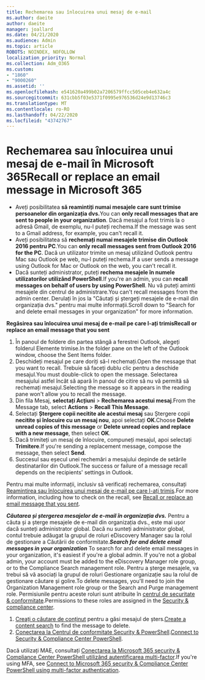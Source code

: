 ```yaml
---
title: Rechemarea sau înlocuirea unui mesaj de e-mail
ms.author: daeite
author: daeite
manager: joallard
ms.date: 04/21/2020
ms.audience: Admin
ms.topic: article
ROBOTS: NOINDEX, NOFOLLOW
localization_priority: Normal
ms.collection: Adm_O365
ms.custom:
- "1860"
- "9000260"
ms.assetid: ''
ms.openlocfilehash: e541620a499b02a7206579ffcc505ceb4e632a4c
ms.sourcegitcommit: 631cbb5f03e5371f0995e976536d24e9d13746c3
ms.translationtype: MT
ms.contentlocale: ro-RO
ms.lasthandoff: 04/22/2020
ms.locfileid: "43742767"
---
```

# <a name="recall-or-replace-an-email-message-in-microsoft-365"></a><span data-ttu-id="1702d-102">Rechemarea sau înlocuirea unui mesaj de e-mail în Microsoft 365</span><span class="sxs-lookup"><span data-stu-id="1702d-102">Recall or replace an email message in Microsoft 365</span></span>

- <span data-ttu-id="1702d-103">Aveți posibilitatea **să reamintiți numai mesajele care sunt trimise persoanelor din organizația dvs.**</span><span class="sxs-lookup"><span data-stu-id="1702d-103">You can **only recall messages that are sent to people in your organization**.</span></span> <span data-ttu-id="1702d-104">Dacă mesajul a fost trimis la o adresă Gmail, de exemplu, nu-l puteți rechema.</span><span class="sxs-lookup"><span data-stu-id="1702d-104">If the message was sent to a Gmail address, for example, you can't recall it.</span></span>
- <span data-ttu-id="1702d-105">Aveți posibilitatea să **rechemați numai mesajele trimise din Outlook 2016 pentru PC**.</span><span class="sxs-lookup"><span data-stu-id="1702d-105">You can **only recall messages sent from Outlook 2016 for the PC**.</span></span> <span data-ttu-id="1702d-106">Dacă un utilizator trimite un mesaj utilizând Outlook pentru Mac sau Outlook pe web, nu-l puteți rechema.</span><span class="sxs-lookup"><span data-stu-id="1702d-106">If a user sends a message using Outlook for Mac or Outlook on the web, you can't recall it.</span></span>
- <span data-ttu-id="1702d-107">Dacă sunteți administrator, puteți **rechema mesajele în numele utilizatorilor utilizând PowerShell**.</span><span class="sxs-lookup"><span data-stu-id="1702d-107">If you're an admin, you can **recall messages on behalf of users by using PowerShell**.</span></span> <span data-ttu-id="1702d-108">Nu vă puteți aminti mesajele din centrul de administrare.</span><span class="sxs-lookup"><span data-stu-id="1702d-108">You can't recall messages from the admin center.</span></span> <span data-ttu-id="1702d-109">Derulați în jos la "Căutați și ștergeți mesajele de e-mail din organizația dvs." pentru mai multe informații.</span><span class="sxs-lookup"><span data-stu-id="1702d-109">Scroll down to "Search for and delete email messages in your organization" for more information.</span></span>

<span data-ttu-id="1702d-110">**Regăsirea sau înlocuirea unui mesaj de e-mail pe care l-ați trimis**</span><span class="sxs-lookup"><span data-stu-id="1702d-110">**Recall or replace an email message that you sent**</span></span>

1. <span data-ttu-id="1702d-111">În panoul de foldere din partea stângă a ferestrei Outlook, alegeți folderul Elemente trimise.</span><span class="sxs-lookup"><span data-stu-id="1702d-111">In the folder pane on the left of the Outlook window, choose the Sent Items folder.</span></span>
2. <span data-ttu-id="1702d-112">Deschideți mesajul pe care doriți să-l rechemați.</span><span class="sxs-lookup"><span data-stu-id="1702d-112">Open the message that you want to recall.</span></span> <span data-ttu-id="1702d-113">Trebuie să faceți dublu clic pentru a deschide mesajul.</span><span class="sxs-lookup"><span data-stu-id="1702d-113">You must double-click to open the message.</span></span> <span data-ttu-id="1702d-114">Selectarea mesajului astfel încât să apară în panoul de citire să nu vă permită să rechemați mesajul.</span><span class="sxs-lookup"><span data-stu-id="1702d-114">Selecting the message so it appears in the reading pane won't allow you to recall the message.</span></span>
3. <span data-ttu-id="1702d-115">Din fila Mesaj, **selectați Acțiuni** > **Rechemarea acestui mesaj**.</span><span class="sxs-lookup"><span data-stu-id="1702d-115">From the Message tab, select **Actions** > **Recall This Message**.</span></span>
4. <span data-ttu-id="1702d-116">Selectați **Ștergere copii necitite ale acestui mesaj** sau Ștergere copii **necitite și înlocuire cu un mesaj nou**, apoi selectați **OK**.</span><span class="sxs-lookup"><span data-stu-id="1702d-116">Choose **Delete unread copies of this message** or **Delete unread copies and replace with a new message**, then select **OK**.</span></span>
5. <span data-ttu-id="1702d-117">Dacă trimiteți un mesaj de înlocuire, compuneți mesajul, apoi selectați **Trimitere**.</span><span class="sxs-lookup"><span data-stu-id="1702d-117">If you're sending a replacement message, compose the message, then select **Send**.</span></span>
6. <span data-ttu-id="1702d-118">Succesul sau eșecul unei rechemări a mesajului depinde de setările destinatarilor din Outlook.</span><span class="sxs-lookup"><span data-stu-id="1702d-118">The success or failure of a message recall depends on the recipients' settings in Outlook.</span></span>

<span data-ttu-id="1702d-119">Pentru mai multe informații, inclusiv să verificați rechemarea, consultați [Reamintirea sau înlocuirea unui mesaj de e-mail pe care l-ați trimis](https://support.office.com/article/35027f88-d655-4554-b4f8-6c0729a723a0).</span><span class="sxs-lookup"><span data-stu-id="1702d-119">For more information, including how to check on the recall, see [Recall or replace an email message that you sent](https://support.office.com/article/35027f88-d655-4554-b4f8-6c0729a723a0).</span></span>

<span data-ttu-id="1702d-120">***Căutarea și ștergerea mesajelor de e-mail în organizația dvs.*** Pentru a căuta și a șterge mesajele de e-mail din organizația dvs., este mai ușor dacă sunteți administrator global. Dacă nu sunteți administrator global, contul trebuie adăugat la grupul de roluri eDiscovery Manager sau la rolul de gestionare a Căutării de conformitate.</span><span class="sxs-lookup"><span data-stu-id="1702d-120">***Search for and delete email messages in your organization*** To search for and delete email messages in your organization, it's easiest if you're a global admin. If you're not a global admin, your account must be added to the eDiscovery Manager role group, or to the Compliance Search management role.</span></span> <span data-ttu-id="1702d-121">Pentru a șterge mesajele, va trebui să vă asociați la grupul de roluri Gestionare organizație sau la rolul de gestionare căutare și golire.</span><span class="sxs-lookup"><span data-stu-id="1702d-121">To delete messages, you'll need to join the Organization Management role group or the Search and Purge management role.</span></span> <span data-ttu-id="1702d-122">Permisiunile pentru aceste roluri sunt atribuite în [centrul de securitate & conformitate](https://protection.office.com/).</span><span class="sxs-lookup"><span data-stu-id="1702d-122">Permissions to these roles are assigned in the [Security & compliance center](https://protection.office.com/).</span></span>

1. <span data-ttu-id="1702d-123">[Creați o căutare de conținut](https://docs.microsoft.com/office365/securitycompliance/content-search) pentru a găsi mesajul de șters.</span><span class="sxs-lookup"><span data-stu-id="1702d-123">[Create a content search](https://docs.microsoft.com/office365/securitycompliance/content-search) to find the message to delete.</span></span>
2. <span data-ttu-id="1702d-124">[Conectarea la Centrul de conformitate Security & PowerShell](https://docs.microsoft.com/powershell/exchange/office-365-scc/connect-to-scc-powershell/connect-to-scc-powershell?view=exchange-ps).</span><span class="sxs-lookup"><span data-stu-id="1702d-124">[Connect to Security & Compliance Center PowerShell](https://docs.microsoft.com/powershell/exchange/office-365-scc/connect-to-scc-powershell/connect-to-scc-powershell?view=exchange-ps).</span></span> 

<span data-ttu-id="1702d-125">Dacă utilizați MAE, consultați [Conectarea la Microsoft 365 security & Compliance Center PowerShell utilizând autentificarea multi-factor](https://docs.microsoft.com/powershell/exchange/office-365-scc/connect-to-scc-powershell/mfa-connect-to-scc-powershell?view=exchange-ps).</span><span class="sxs-lookup"><span data-stu-id="1702d-125">If you're using MFA, see [Connect to Microsoft 365 security & Compliance Center PowerShell using multi-factor authentication](https://docs.microsoft.com/powershell/exchange/office-365-scc/connect-to-scc-powershell/mfa-connect-to-scc-powershell?view=exchange-ps).</span></span> 
